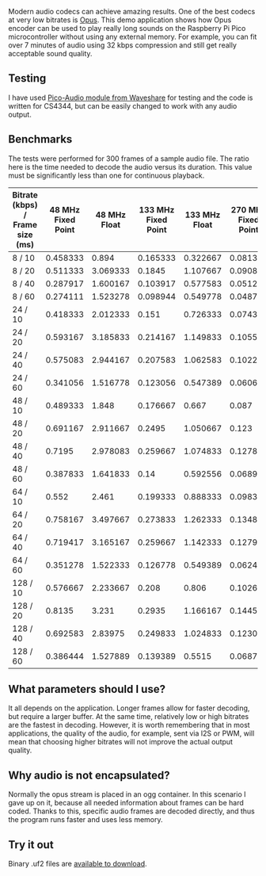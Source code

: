 Modern audio codecs can achieve amazing results. One of the best codecs at very low bitrates is [Opus](https://github.com/xiph/opus).
This demo application shows how Opus encoder can be used to play really long sounds on the Raspberry Pi Pico microcontroller without using any external memory.
For example, you can fit over 7 minutes of audio using 32 kbps compression and still get really acceptable sound quality.

## Testing
I have used [Pico-Audio module from Waveshare](https://www.waveshare.com/pico-audio.htm) for testing and the code is written for CS4344, but can be easily changed to work with any audio output.

## Benchmarks
The tests were performed for 300 frames of a sample audio file.
The ratio here is the time needed to decode the audio versus its duration. This value must be significantly less than one for continuous playback.

| Bitrate (kbps)  / Frame size (ms) | 48 MHz Fixed Point | 48 MHz Float | 133 MHz Fixed Point | 133 MHz Float  | 270 MHz Fixed Point | 270 MHz Float |
| -------- | -------- | -------- | -------- | -------- | -------- | -------- |
|  8 / 10  | 0.458333 | 0.894 | 0.165333 | 0.322667 | 0.081333 | 0.159 |
|  8 / 20  | 0.511333 | 3.069333 | 0.1845 | 1.107667 | 0.090833 | 0.545667 |
|  8 / 40  | 0.287917 | 1.600167 | 0.103917 | 0.577583 | 0.05125 | 0.2845 |
|  8 / 60  | 0.274111 | 1.523278 | 0.098944 | 0.549778 | 0.048722 | 0.270833 |
|  24 / 10 | 0.418333 | 2.012333 | 0.151 | 0.726333 | 0.074333 | 0.358 |
|  24 / 20 | 0.593167 | 3.185833 | 0.214167 | 1.149833 | 0.1055 | 0.566333 |
|  24 / 40 | 0.575083 | 2.944167 | 0.207583 | 1.062583 | 0.10225 | 0.523333 |
|  24 / 60 | 0.341056 | 1.516778 | 0.123056 | 0.547389 | 0.060667 | 0.269611 |
|  48 / 10 | 0.489333 | 1.848 | 0.176667 | 0.667 | 0.087 | 0.328667 |
|  48 / 20 | 0.691167 | 2.911667 | 0.2495 | 1.050667 | 0.123 | 0.5175 |
|  48 / 40 | 0.7195 | 2.978083 | 0.259667 | 1.074833 | 0.127833 | 0.529417 |
|  48 / 60 | 0.387833 | 1.641833 | 0.14 | 0.592556 | 0.068944 | 0.291889 |
|  64 / 10 | 0.552 | 2.461 | 0.199333 | 0.888333 | 0.098333 | 0.437667 |
|  64 / 20 | 0.758167 | 3.497667 | 0.273833 | 1.262333 | 0.134833 | 0.621833 |
|  64 / 40 | 0.719417 | 3.165167 | 0.259667 | 1.142333 | 0.127917 | 0.56275 |
|  64 / 60 | 0.351278 | 1.522333 | 0.126778 | 0.549389 | 0.062444 | 0.270667 |
| 128 / 10 | 0.576667 | 2.233667 | 0.208 | 0.806 | 0.102667 | 0.397 |
| 128 / 20 | 0.8135 | 3.231 | 0.2935 | 1.166167 | 0.1445 | 0.574333 |
| 128 / 40 | 0.692583 | 2.83975 | 0.249833 | 1.024833 | 0.123083 | 0.504833 |
| 128 / 60 | 0.386444 | 1.527889 | 0.139389 | 0.5515 | 0.068722 | 0.271611 |

## What parameters should I use?
It all depends on the application.
Longer frames allow for faster decoding, but require a larger buffer.
At the same time, relatively low or high bitrates are the fastest in decoding. However, it is worth remembering that in most applications, the quality of the audio, for example, sent via I2S or PWM, will mean that choosing higher bitrates will not improve the actual output quality.

## Why audio is not encapsulated?
Normally the opus stream is placed in an ogg container.
In this scenario I gave up on it, because all needed information about frames can be hard coded. Thanks to this, specific audio frames are decoded directly, and thus the program runs faster and uses less memory.

## Try it out
Binary .uf2 files are [available to download](https://github.com/dawidpieper/pico-opus/releases/latest).
